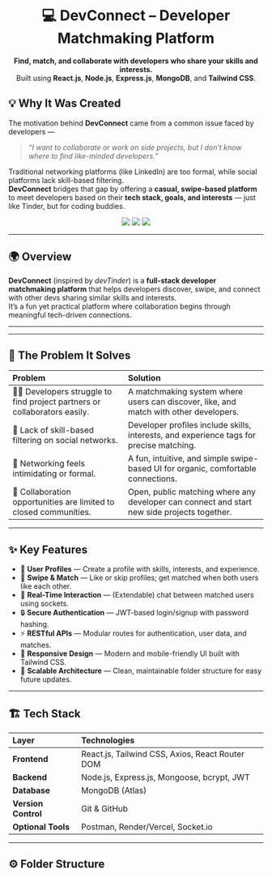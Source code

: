 <h1 align="center">💻 DevConnect – Developer Matchmaking Platform</h1>

<p align="center">
  <b>Find, match, and collaborate with developers who share your skills and interests.</b><br/>
  Built using <b>React.js</b>, <b>Node.js</b>, <b>Express.js</b>, <b>MongoDB</b>, and <b>Tailwind CSS</b>.
</p>

## 💡 Why It Was Created

The motivation behind **DevConnect** came from a common issue faced by developers —  
> *“I want to collaborate or work on side projects, but I don’t know where to find like-minded developers.”*

Traditional networking platforms (like LinkedIn) are too formal, while social platforms lack skill-based filtering.  
**DevConnect** bridges that gap by offering a **casual, swipe-based platform** to meet developers based on their **tech stack, goals, and interests** — just like Tinder, but for coding buddies.


<p align="center">
  <a href="https://github.com/akshaymarch7/devTinder"><img src="https://img.shields.io/github/stars/akshaymarch7/devTinder?color=yellow&style=for-the-badge"></a>
  <a href="https://github.com/akshaymarch7/devTinder"><img src="https://img.shields.io/github/forks/akshaymarch7/devTinder?color=orange&style=for-the-badge"></a>
  <a href="https://github.com/akshaymarch7/devTinder"><img src="https://img.shields.io/github/license/akshaymarch7/devTinder?color=blue&style=for-the-badge"></a>
</p>

---

## 🌍 Overview

**DevConnect** (inspired by *devTinder*) is a **full-stack developer matchmaking platform** that helps developers discover, swipe, and connect with other devs sharing similar skills and interests.  
It’s a fun yet practical platform where collaboration begins through meaningful tech-driven connections.

---

---

## 🧩 The Problem It Solves

| Problem | Solution |
|:--------|:----------|
| 🧑‍💻 Developers struggle to find project partners or collaborators easily. | A matchmaking system where users can discover, like, and match with other developers. |
| 🧠 Lack of skill-based filtering on social networks. | Developer profiles include skills, interests, and experience tags for precise matching. |
| 💬 Networking feels intimidating or formal. | A fun, intuitive, and simple swipe-based UI for organic, comfortable connections. |
| 🚀 Collaboration opportunities are limited to closed communities. | Open, public matching where any developer can connect and start new side projects together. |

---

## ✨ Key Features

- 👤 **User Profiles** — Create a profile with skills, interests, and experience.
- 🔄 **Swipe & Match** — Like or skip profiles; get matched when both users like each other.
- 💬 **Real-Time Interaction** — (Extendable) chat between matched users using sockets.
- 🔒 **Secure Authentication** — JWT-based login/signup with password hashing.
- ⚡ **RESTful APIs** — Modular routes for authentication, user data, and matches.
- 🎨 **Responsive Design** — Modern and mobile-friendly UI built with Tailwind CSS.
- 🧠 **Scalable Architecture** — Clean, maintainable folder structure for easy future updates.

---

## 🏗️ Tech Stack

| Layer | Technologies |
|:------|:--------------|
| **Frontend** | React.js, Tailwind CSS, Axios, React Router DOM |
| **Backend** | Node.js, Express.js, Mongoose, bcrypt, JWT |
| **Database** | MongoDB (Atlas) |
| **Version Control** | Git & GitHub |
| **Optional Tools** | Postman, Render/Vercel, Socket.io |

---

## ⚙️ Folder Structure

